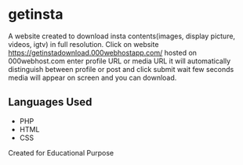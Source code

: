 # getinsta
A website created to download insta contents(images, display picture, videos, igtv) in full resolution.
Click on website https://getinstadownload.000webhostapp.com/ hosted on 000webhost.com enter profile URL or media URL it will automatically distinguish between profile or post and click submit wait few seconds media will appear on screen and you can download.

## Languages Used
* PHP
* HTML
* CSS

Created for Educational Purpose
